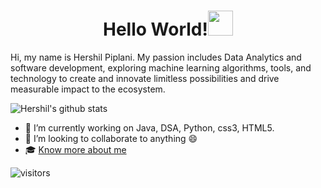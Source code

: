 



 <h1 align="center">Hello World!<img src="https://raw.githubusercontent.com/ShahriarShafin/ShahriarShafin/main/Assets/hi.gif" width="40px"> 
 </h1>
 

<p> Hi, my name is Hershil Piplani. My passion includes Data Analytics and software development, exploring machine learning algorithms, tools, and technology to create and innovate limitless possibilities and drive measurable impact to the ecosystem.</p>


![Hershil's github stats](https://github-readme-stats.vercel.app/api?username=herkura&theme=gotham&show_icons=true) 




- 🔭 I’m currently working on Java, DSA, Python, css3, HTML5.
- 👯 I’m looking to collaborate to anything 😄
- 🎓 [Know more about me](https://herkura.github.io/My-portfolio_updated/) 
      
![visitors](https://visitor-badge.laobi.icu/badge?page_id=herkura)





